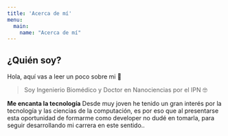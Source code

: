 ```yaml
---
title: 'Acerca de mí'
menu:
  main:
    name: "Acerca de mí"
---
```


## ¿Quién soy?

Hola, aquí vas a leer un poco sobre mi 🤩

> Soy Ingenierio Biomédico y Doctor en Nanociencias por el IPN 🤓

**Me encanta la tecnología** Desde muy joven he tenido un gran interés por la tecnología y las ciencias de la computación, es por eso que al presentarse esta oportunidad de formarme como developer no dudé en tomarla, para seguir desarrollando mi carrera en este sentido..

